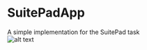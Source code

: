 # SuitePadApp
A simple implementation for the SuitePad task
<br/>
![alt text](https://drive.google.com/file/d/0ByQk4rnO2_2NYlo1NnhnZ0RYemM)

